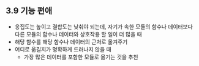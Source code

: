 ## 3.9 기능 편애

- 응집도는 높이고 결합도는 낮춰야 되는데, 자기가 속한 모듈의 함수나 데이터보다 다른 모듈의 함수나 데이터와 상호작용 할 일이 더 많을 때
- 해당 함수를 해당 함수나 데이터의 근처로 옮겨주기
- 어디로 옮길지가 명확하게 드러나지 않을 때
  - 가장 많은 데이터를 포함한 모듈로 옮기는 것을 추천
